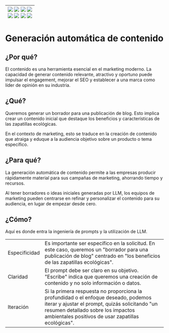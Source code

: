 <div align=right>

|[![](https://img.shields.io/badge/-Inicio-FFF?style=flat&logo=Emlakjet&logoColor=black)](/README.md) [![](https://img.shields.io/badge/-Introducción-FFF?style=flat&logo=abbrobotstudio&logoColor=black)](/documentos/intro.md) [![](https://img.shields.io/badge/-Modelos_de_lenguaje-FFF?style=flat&logo=LiveChat&logoColor=black)](/documentos/LLMs.md) [![](https://img.shields.io/badge/-Panorámica-FFF?style=flat&logo=openstreetmap&logoColor=black)](/documentos/panoramica.md)<br>  [![](https://img.shields.io/badge/-Prompts-FFF?style=flat&logo=Proton&logoColor=black)](/documentos/prompts/README.md) [![](https://img.shields.io/badge/-Ing,_de_prompts-FFF?style=flat&logo=googleearthengine&logoColor=black)](/documentos/ingenieriaDePrompts/README.md) [![](https://img.shields.io/badge/-Patrones-FFF?style=flat&logo=textpattern&logoColor=black)](/documentos/ingenieriaDePrompts/patrones/README.md) [![](https://img.shields.io/badge/-Casos_de_uso-FFF?style=flat&logo=gitbook&logoColor=black)](/documentos/casosDeUso/README.md)|
|-:|

</div>

# Generación automática de contenido

## ¿Por qué?

El contenido es una herramienta esencial en el marketing moderno. La capacidad de generar contenido relevante, atractivo y oportuno puede impulsar el engagement, mejorar el SEO y establecer a una marca como líder de opinión en su industria.

## ¿Qué?

Queremos generar un borrador para una publicación de blog. Esto implica crear un contenido inicial que destaque los beneficios y características de las zapatillas ecológicas.

En el contexto de marketing, esto se traduce en la creación de contenido que atraiga y eduque a la audiencia objetivo sobre un producto o tema específico.

## ¿Para qué?

La generación automática de contenido permite a las empresas producir rápidamente material para sus campañas de marketing, ahorrando tiempo y recursos.

Al tener borradores o ideas iniciales generadas por LLM, los equipos de marketing pueden centrarse en refinar y personalizar el contenido para su audiencia, en lugar de empezar desde cero.

## ¿Cómo?

Aquí es donde entra la ingeniería de prompts y la utilización de LLM.

|||
|-|-|
Especificidad|Es importante ser específico en la solicitud. En este caso, queremos un "borrador para una publicación de blog" centrado en "los beneficios de las zapatillas ecológicas".
Claridad|El prompt debe ser claro en su objetivo. "Escribe" indica que queremos una creación de contenido y no solo información o datos.
Iteración|Si la primera respuesta no proporciona la profundidad o el enfoque deseado, podemos iterar y ajustar el prompt, quizás solicitando "un resumen detallado sobre los impactos ambientales positivos de usar zapatillas ecológicas".
